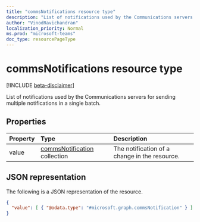 ```yaml
---
title: "commsNotifications resource type"
description: "List of notifications used by the Communications servers for sending multiple notifications in a single batch."
author: "VinodRavichandran"
localization_priority: Normal
ms.prod: "microsoft-teams"
doc_type: resourcePageType
---
```


# commsNotifications resource type

[!INCLUDE [beta-disclaimer](../../includes/beta-disclaimer.md)]

List of notifications used by the Communications servers for sending multiple notifications in a single batch.

## Properties

| Property       | Type                                                 | Description                                   |
|:---------------|:-----------------------------------------------------|:----------------------------------------------|
| value          | [commsNotification](commsnotification.md) collection | The notification of a change in the resource. |

## JSON representation

The following is a JSON representation of the resource.

<!-- {
  "blockType": "resource",
  "optionalProperties": [

  ],
  "@odata.type": "microsoft.graph.commsNotifications"
}-->
```json
{
  "value": [ { "@odata.type": "#microsoft.graph.commsNotification" } ]
}
```

<!-- uuid: 8fcb5dbc-d5aa-4681-8e31-b001d5168d79
2015-10-25 14:57:30 UTC -->
<!--
{
  "type": "#page.annotation",
  "description": "commsNotifications resource",
  "keywords": "",
  "section": "documentation",
  "tocPath": "",
  "suppressions": []
}
-->
